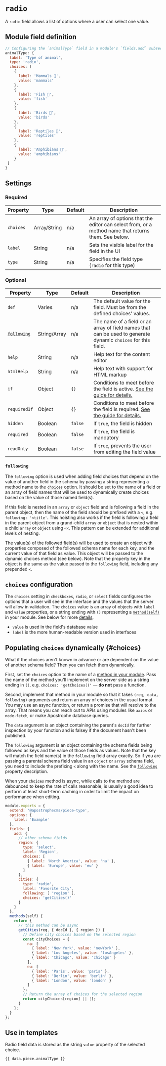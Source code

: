 # `radio`

A `radio` field allows a list of options where a user can select one value.

## Module field definition

```javascript
// Configuring the `animalType` field in a module's `fields.add` subsection:
animalType: {
  label: 'Type of animal',
  type: 'radio',
  choices: [
    {
      label: 'Mammals 🦧',
      value: 'mammals'
    },
    {
      label: 'Fish 🐠',
      value: 'fish'
    },
    {
      label: 'Birds 🦜',
      value: 'birds'
    },
    {
      label: 'Reptiles 🦎',
      value: 'reptiles'
    },
    {
      label: 'Amphibians 🐸',
      value: 'amphibians'
    }
 ]
}
```

## Settings

### Required

|  Property | Type   | Default | Description |
|-----------|-----------|-----------|-----------|
|`choices` | Array/String |  n/a | An array of options that the editor can select from, or a method name that returns them. See below. |
|`label` | String | n/a | Sets the visible label for the field in the UI |
|`type` | String | n/a | Specifies the field type (`radio` for this type) |

### Optional

|  Property | Type   | Default | Description |
|-----------|-----------|-----------|-----------|
|`def` | Varies | n/a | The default value for the field. Must be from the defined choices' values. |
|[`following`](#following) | String/Array | n/a | The name of a field or an array of field names that can be used to generate dynamic `choices` for this field. |
|`help` | String | n/a | Help text for the content editor |
|`htmlHelp` | String | n/a | Help text with support for HTML markup |
|`if` | Object | `{}` | Conditions to meet before the field is active. [See the guide for details.](/guide/conditional-fields) |
|`requiredIf` | Object | `{}` | Conditions to meet before the field is required. [See the guide for details.](/guide/conditional-fields) |
|`hidden` | Boolean | `false` | If `true`, the field is hidden |
|`required` | Boolean | `false` | If `true`, the field is mandatory |
|`readOnly` | Boolean | `false` | If `true`, prevents the user from editing the field value |

<!-- TODO: The following settings are likely to return, but are not yet implemented. -->
<!-- |contextual | Boolean | false | If `true`, it will prevent the field from appearing in the editor modal | -->
<!-- |widgetControls | Boolean | false | If `true`, `select` fields can be edited in line on the page if the field is in a widget | | -->

### `following`
The `following` option is used when adding field choices that depend on the value of another field in the schema by passing a string representing a method name to the [`choices`](#choices) option. It should be set to the name of a field or an array of field names that will be used to dynamically create choices based on the value of those named field(s).

If this field is nested in an `array` or `object` field and is following a field in the parent object, then the name of the field should be prefixed with a `<`, e.g. `following: '<title'`. This hoisting also works if the field is following a field in the parent object from a grand-child `array` or `object` that is nested within a child `array` or `object` using `<<`. This pattern can be extended for additional levels of nesting.

The value(s) of the followed field(s) will be used to create an object with properties composed of the followed schema name for each key, and the current value of that field as value. This object will be passed to the dynamic choices method (see below). Note that the property key in the object is the same as the value passed to the `following` field, including any prepended `<`.

## `choices` configuration

The `choices` setting in `checkboxes`, `radio`, or `select` fields configures the options that a user will see in the interface and the values that the server will allow in validation. The `choices` value is an array of objects with `label` and `value` properties, or a string ending with `()` representing a [`method(self)`](../module-api/module-overview#methods) in your module. See below for more [details](#choices).

- `value` is used in the field's database value
- `label` is the more human-readable version used in interfaces

## Populating `choices` dynamically {#choices}

What if the choices aren't known in advance or are dependent on the value of another schema field? Then you can fetch them dynamically.

First, set the `choices` option to the name of a [method in your module](../module-api/module-overview.md#methods-self). Pass the name of the method you'll implement on the server side as a string ending in `()`. e.g. `choices: 'getChoices()'` — **do not** pass a function.

Second, implement that method in your module so that it takes `(req, data, following)` arguments and return an array of choices in the usual format. You may use an async function, or return a promise that will resolve to the array. That means you can reach out to APIs using modules like `axios` or `node-fetch`, or make Apostrophe database queries.

The `data` argument is an object containing the parent's `docId` for further inspection by your function and is falsey if the document hasn't been published.

The `following` argument is an object containing the schema fields being followed as keys and the value of those fields as values. Note that the key will match the field name(s) in the `following` field array exactly. So if you are passing a parental schema field value in an `object` or `array` schema field, you need to include the prefixing `<` along with the name. See the [`following`](#following) property description.

When your `choices` method is async, while calls to the method are debounced to keep the rate of calls reasonable, is usually a good idea to perform at least short-term caching in order to limit the impact on performance when editing.

``` javascript
module.exports = {
  extend: '@apostrophecms/piece-type',
  options: {
    label: 'Example'
  },
  fields: {
    add: {
      // other schema fields
      region: {
        type: 'select',
        label: 'Region',
        choices: [
          { label: 'North America', value: 'na' },
          { label: 'Europe', value: 'eu' }
        ]
      },
      cities: {
        type: 'radio',
        label: 'Favorite City',
        following: [ 'region' ],
        choices: 'getCities()'
      }
    }
  },
  methods(self) {
    return {
      // this method can be async
      getCities(req, { docId }, { region }) {
        // Define city choices based on the selected region
        const cityChoices = {
          na: [
            { label: 'New York', value: 'newYork' },
            { label: 'Los Angeles', value: 'losAngeles' },
            { label: 'Chicago', value: 'chicago' }
          ],
          eu: [
            { label: 'Paris', value: 'paris' },
            { label: 'Berlin', value: 'berlin' },
            { label: 'London', value: 'london' }
          ]
        };
        // Return the array of choices for the selected region
        return cityChoices[region] || [];
      }
    };
  }
};
```
## Use in templates

Radio field data is stored as the string `value` property of the selected choice.

```nunjucks
{{ data.piece.animalType }}
```
